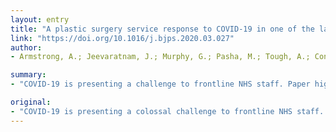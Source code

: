 ```yaml
---
layout: entry
title: "A plastic surgery service response to COVID-19 in one of the largest teaching hospitals in Europe"
link: "https://doi.org/10.1016/j.bjps.2020.03.027"
author:
- Armstrong, A.; Jeevaratnam, J.; Murphy, G.; Pasha, M.; Tough, A.; Conway-Jones, R.; Mifsud, R. W.; Tucker, S.

summary:
- "COVID-19 is presenting a challenge to frontline NHS staff. Paper highlights how teams can use their diverse skills and resources in times of crisis. This paper highlights how we are adapting as a department to serve our plastic surgery patients, other hospital teams and the Trust. Through effective strategy and leadership we present how we adapt to serve their patients and other hospitals. The paper focuses on how plastic surgery teams can utilize their diverse skill and resources."

original:
- "COVID-19 is presenting a colossal challenge to frontline NHS staff. This paper highlights how plastic surgery teams can use their diverse skills and resources in times of crisis. Through effective strategy and leadership we present how we are adapting as a department to serve our plastic surgery patients, other hospital teams and the Trust."
---
```


